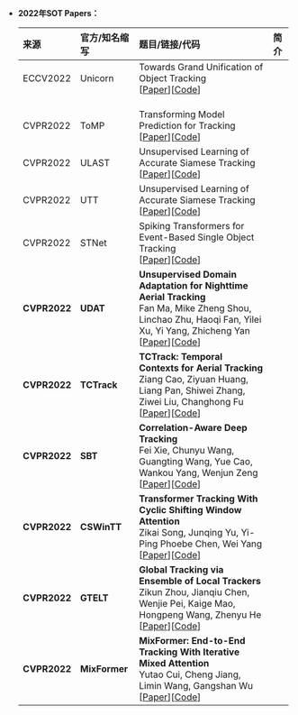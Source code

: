  * **2022年SOT Papers：**

    | **来源**              | **官方/知名缩写**     | **题目/链接/代码**    | **简介**    |
    |:-----------           |:----------------|:----------------|:----------------|
    | ECCV2022| Unicorn | Towards Grand Unification of Object Tracking </br> [[Paper]()][[Code]()]|
    | | | |
    | | | |
    | | | |
    | CVPR2022 | ToMP | Transforming Model Prediction for Tracking  </br> [[Paper](https://openaccess.thecvf.com/content/CVPR2022/html/Mayer_Transforming_Model_Prediction_for_Tracking_CVPR_2022_paper.html)][[Code](https://github.com/visionml/pytracking)] | |
    | CVPR2022 | ULAST | Unsupervised Learning of Accurate Siamese Tracking </br> [[Paper](https://openaccess.thecvf.com/content/CVPR2022/html/Shen_Unsupervised_Learning_of_Accurate_Siamese_Tracking_CVPR_2022_paper.html)][[Code](https://github.com/FlorinShum/ULAST)] |  |
    | CVPR2022 | UTT | Unsupervised Learning of Accurate Siamese Tracking </br> [[Paper](https://openaccess.thecvf.com/content/CVPR2022/html/Ma_Unified_Transformer_Tracker_for_Object_Tracking_CVPR_2022_paper.html)][[Code](https://github.com/Flowerfan/Trackron)] |  |
    | CVPR2022 | STNet | Spiking Transformers for Event-Based Single Object Tracking </br> [[Paper](https://openaccess.thecvf.com/content/CVPR2022/html/Shen_Unsupervised_Learning_of_Accurate_Siamese_Tracking_CVPR_2022_paper.html)][[Code](https://github.com/Jee-King/CVPR2022_STNet)] |  |
    | **CVPR2022** | **UDAT** | **Unsupervised Domain Adaptation for Nighttime Aerial Tracking** </br> Fan Ma, Mike Zheng Shou, Linchao Zhu, Haoqi Fan, Yilei Xu, Yi Yang, Zhicheng Yan </br> [[Paper](https://openaccess.thecvf.com/content/CVPR2022/html/Ye_Unsupervised_Domain_Adaptation_for_Nighttime_Aerial_Tracking_CVPR_2022_paper.html)][[Code](https://github.com/vision4robotics/UDAT)] |  |
    | **CVPR2022** | **TCTrack** | **TCTrack: Temporal Contexts for Aerial Tracking** </br> Ziang Cao, Ziyuan Huang, Liang Pan, Shiwei Zhang, Ziwei Liu, Changhong Fu </br> [[Paper](https://openaccess.thecvf.com/content/CVPR2022/html/Cao_TCTrack_Temporal_Contexts_for_Aerial_Tracking_CVPR_2022_paper.html)][[Code](https://github.com/vision4robotics/TCTrack)] |  |
    | **CVPR2022** | **SBT** | **Correlation-Aware Deep Tracking** </br> Fei Xie, Chunyu Wang, Guangting Wang, Yue Cao, Wankou Yang, Wenjun Zeng </br> [[Paper](https://openaccess.thecvf.com/content/CVPR2022/html/Xie_Correlation-Aware_Deep_Tracking_CVPR_2022_paper.html)][[Code](https://github.com/phiphiphi31/SuperSBT)] |  |
    | **CVPR2022** | **CSWinTT** | **Transformer Tracking With Cyclic Shifting Window Attention** </br> Zikai Song, Junqing Yu, Yi-Ping Phoebe Chen, Wei Yang </br> [[Paper](https://openaccess.thecvf.com/content/CVPR2022/html/Song_Transformer_Tracking_With_Cyclic_Shifting_Window_Attention_CVPR_2022_paper.html)][[Code](https://github.com/SkyeSong38/CSWinTT)] |  |
    | **CVPR2022** | **GTELT** | **Global Tracking via Ensemble of Local Trackers** </br> Zikun Zhou, Jianqiu Chen, Wenjie Pei, Kaige Mao, Hongpeng Wang, Zhenyu He </br> [[Paper](https://openaccess.thecvf.com/content/CVPR2022/html/Zhou_Global_Tracking_via_Ensemble_of_Local_Trackers_CVPR_2022_paper.html)][[Code](https://github.com/ZikunZhou/GTELT)] |  |
    | **CVPR2022** | **MixFormer** | **MixFormer: End-to-End Tracking With Iterative Mixed Attention** </br> Yutao Cui, Cheng Jiang, Limin Wang, Gangshan Wu </br> [[Paper](https://openaccess.thecvf.com/content/CVPR2022/html/Cui_MixFormer_End-to-End_Tracking_With_Iterative_Mixed_Attention_CVPR_2022_paper.html)][[Code](https://github.com/MCG-NJU/MixFormer)] |  |
